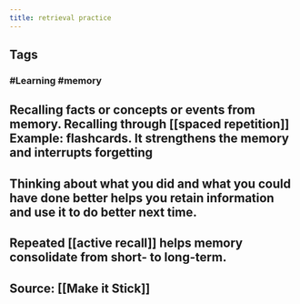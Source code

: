 ```yaml
---
title: retrieval practice
---
```


## Tags
### #Learning #memory
## Recalling facts or concepts or events from memory. Recalling through [[spaced repetition]] Example: flashcards. It strengthens the memory and interrupts forgetting
## Thinking about what you did and what you could have done better helps you retain information and use it to do better next time.
## Repeated [[active recall]] helps memory consolidate from short- to long-term.
##
## Source: [[Make it Stick]]
